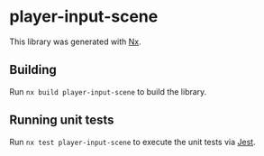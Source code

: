 # player-input-scene

This library was generated with [Nx](https://nx.dev).

## Building

Run `nx build player-input-scene` to build the library.

## Running unit tests

Run `nx test player-input-scene` to execute the unit tests via [Jest](https://jestjs.io).
